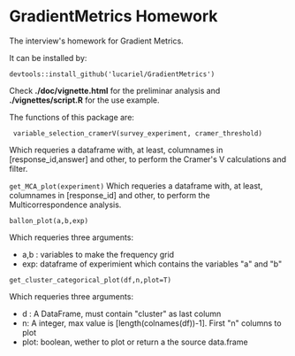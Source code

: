 # GradientMetrics Homework
The interview's homework for Gradient Metrics. 

It can be installed by:

`
devtools::install_github('lucariel/GradientMetrics')
`

Check __./doc/vignette.html__ for the preliminar analysis and __./vignettes/script.R__ for the use example.

The functions of this package are:

`
variable_selection_cramerV(survey_experiment, cramer_threshold)`

Which requeries a dataframe with, at least, columnames in [response_id,answer] and other, to perform the Cramer's V calculations and filter.

`
get_MCA_plot(experiment)
`
Which requeries a dataframe with, at least, columnames in [response_id] and other, to perform the Multicorrespondence analysis.


`
ballon_plot(a,b,exp)
`

Which requeries three arguments:

  + a,b : variables to make the frequency grid
  + exp: dataframe of experimient which contains the variables "a" and "b"

`
get_cluster_categorical_plot(df,n,plot=T)
`

Which requeries three arguments:

  + d : A DataFrame, must contain "cluster" as last column
  + n: A integer, max value is [length(colnames(df))-1]. First "n" columns to plot
  + plot: boolean, wether to plot or return a the source data.frame

